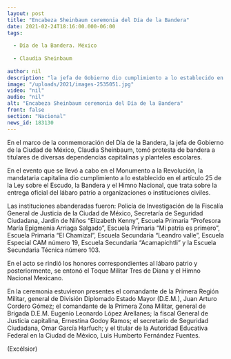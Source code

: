 ```yaml
---
layout: post
title: "Encabeza Sheinbaum ceremonia del Día de la Bandera"
date: 2021-02-24T18:16:00.000-06:00
tags:
  
  - Día de la Bandera. México
  
  - Claudia Sheinbaum
  
author: nil
description: "la jefa de Gobierno dio cumplimiento a lo establecido en el artículo 25 de la Ley sobre el Escudo, la Bandera y el Himno Nacional, que trata sobre la entrega oficial del lábaro patrio a organizaciones o instituciones civiles"
image: "/uploads/2021/images-2535051.jpg"
video: "nil"
audio: "nil"
alt: "Encabeza Sheinbaum ceremonia del Día de la Bandera"
front: false
section: "Nacional"
news_id: 183130
---
```


En el marco de la conmemoración del Día de la Bandera, la jefa de Gobierno de la Ciudad de México, Claudia Sheinbaum, tomó protesta de bandera a titulares de diversas dependencias capitalinas y planteles escolares.

En el evento que se llevó a cabo en el Monumento a la Revolución, la mandataria capitalina dio cumplimiento a lo establecido en el artículo 25 de la Ley sobre el Escudo, la Bandera y el Himno Nacional, que trata sobre la entrega oficial del lábaro patrio a organizaciones o instituciones civiles.

Las instituciones abanderadas fueron: Policía de Investigación de la Fiscalía General de Justicia de la Ciudad de México, Secretaría de Seguridad Ciudadana, Jardín de Niños “Elizabeth Kenny”, Escuela Primaria “Profesora María Epigmenia Arriaga Salgado”, Escuela Primaria “Mi patria es primero”, Escuela Primaria “El Chamizal”, Escuela Secundaria “Leandro valle”, Escuela Especial CAM número 19, Escuela Secundaria “Acamapichtli” y la Escuela Secundaria Técnica número 103.

En el acto se rindió los honores correspondientes al lábaro patrio y posteriormente, se entonó el Toque Militar Tres de Diana y el Himno Nacional Mexicano.

En la ceremonia estuvieron presentes el comandante de la Primera Región Militar, general de División Diplomado Estado Mayor (D.E.M.), Juan Arturo Cordero Gómez; el comandante de la Primera Zona Militar, general de Brigada D.E.M. Eugenio Leonardo López Arellanes; la fiscal General de Justicia capitalina, Ernestina Godoy Ramos; el secretario de Seguridad Ciudadana, Omar García Harfuch; y el titular de la Autoridad Educativa Federal en la Ciudad de México, Luis Humberto Fernández Fuentes.

(Excélsior)